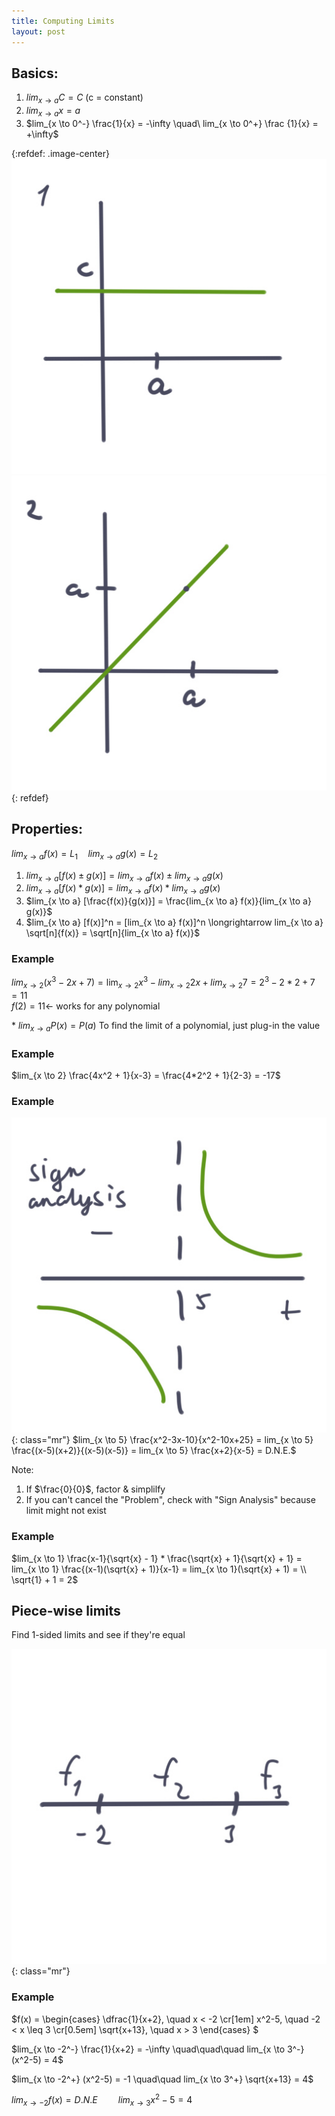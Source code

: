 ```yaml
---
title: Computing Limits
layout: post
---
```


## Basics:

1. $lim_{x \to a} C = C$ (c = constant)
2. $lim_{x \to a} x = a$
3. $lim_{x \to 0^-} \frac{1}{x} = -\infty \quad\ lim_{x \to 0^+} \frac {1}{x} = +\infty$

{:refdef: .image-center}
![](/assets/img/2.1.jpg#inline3)
![](/assets/img/2.2.jpg#inline3)
{: refdef}

## Properties:
$lim_{x \to a} f(x) = L_1 \quad lim_{x \to a} g(x) = L_2$

1. $lim_{x \to a} [f(x) \pm g(x)] = lim_{x \to a} f(x) \pm lim_{x \to a} g(x)$
2. $lim_{x \to a} [f(x) * g(x)] = lim_{x \to a} f(x) * lim_{x \to a} g(x)$
3. $lim_{x \to a} [\frac{f(x)}{g(x)}] = \frac{lim_{x \to a} f(x)}{lim_{x \to a} g(x)}$
4. $lim_{x \to a} [f(x)]^n = [lim_{x \to a} f(x)]^n \longrightarrow  lim_{x \to a} \sqrt[n]{f(x)} = \sqrt[n]{lim_{x \to a} f(x)}$

### Example
$lim_{x \to 2} (x^3-2x+7) = \lim_{x \to 2} x^3 - lim_{x \to 2} 2x + lim_{x \to 2} 7 = 2^3 - 2*2 + 7 = 11$ \
$f(2) = 11 \longleftarrow$ works for any polynomial

\* $lim_{x \to a} P(x) = P(a)$ To find the limit of a polynomial, just plug-in the value

### Example
$lim_{x \to 2} \frac{4x^2 + 1}{x-3} = \frac{4*2^2 + 1}{2-3} = -17$

### Example
![](/assets/img/2.3.jpg){: class="mr"}
$lim_{x \to 5} \frac{x^2-3x-10}{x^2-10x+25} = lim_{x \to 5} \frac{(x-5)(x+2)}{(x-5)(x-5)} = lim_{x \to 5} \frac{x+2}{x-5} = D.N.E.$

Note:
1. If $\frac{0}{0}$, factor & simplilfy
2. If you can't cancel the "Problem", check with "Sign Analysis" because limit might not exist

### Example
$lim_{x \to 1} \frac{x-1}{\sqrt{x} - 1} * \frac{\sqrt{x} + 1}{\sqrt{x} + 1} = lim_{x \to 1} \frac{(x-1)(\sqrt{x} + 1)}{x-1} = lim_{x \to 1}(\sqrt{x} + 1) = \\ \sqrt{1} + 1 = 2$

<p class="clearfix"></p>

## Piece-wise limits
Find 1-sided limits and see if they're equal

![](/assets/img/2.4.jpg){: class="mr"}
### Example
$f(x) = \begin{cases} 
\dfrac{1}{x+2}, \quad x < -2 \cr[1em]
x^2-5,         \quad -2 < x \leq 3 \cr[0.5em]
\sqrt{x+13},   \quad x > 3
\end{cases}
$

$lim_{x \to -2^-} \frac{1}{x+2} = -\infty \quad\quad\quad lim_{x \to 3^-} (x^2-5) = 4$

$lim_{x \to -2^+} (x^2-5) = -1 \quad\quad lim_{x \to 3^+} \sqrt{x+13} = 4$

$lim_{x \to -2} f(x)=D.N.E \quad\quad lim_{x \to 3} x^2-5 = 4$

<p class="clearfix"></p>

